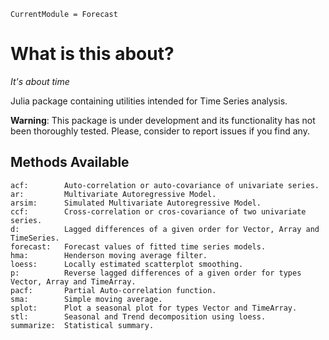 ```@meta
CurrentModule = Forecast
```

# What is this about?

*It's about time*

Julia package containing utilities intended for Time Series analysis.

**Warning**: This package is under development and its functionality has not been thoroughly tested. Please, consider to report issues if you find any.

## Methods Available


    acf:        Auto-correlation or auto-covariance of univariate series. 
    ar:         Multivariate Autoregressive Model.
    arsim:      Simulated Multivariate Autoregressive Model.
    ccf:        Cross-correlation or cros-covariance of two univariate series.
    d:          Lagged differences of a given order for Vector, Array and TimeSeries.
    forecast:   Forecast values of fitted time series models.
    hma:        Henderson moving average filter.
    loess:      Locally estimated scatterplot smoothing.
    p:          Reverse lagged differences of a given order for types Vector, Array and TimeArray.
    pacf:       Partial Auto-correlation function.
    sma:        Simple moving average.
    splot:      Plot a seasonal plot for types Vector and TimeArray.
    stl:        Seasonal and Trend decomposition using loess.
    summarize:  Statistical summary.
